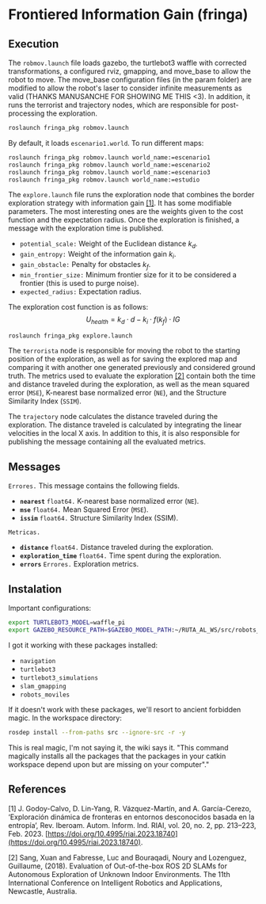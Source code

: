 # Frontiered Information Gain (fringa)

## Execution

The `robmov.launch` file loads gazebo, the turtlebot3 waffle with corrected transformations, a configured rviz, gmapping, and move_base to allow the robot to move. The move_base configuration files (in the param folder) are modified to allow the robot's laser to consider infinite measurements as valid (THANKS MANUSANCHE FOR SHOWING ME THIS <3). In addition, it runs the terrorist and trajectory nodes, which are responsible for post-processing the exploration.

```bash
roslaunch fringa_pkg robmov.launch
```

By default, it loads `escenario1.world`. To run different maps:

```bash
roslaunch fringa_pkg robmov.launch world_name:=escenario1
roslaunch fringa_pkg robmov.launch world_name:=escenario2
roslaunch fringa_pkg robmov.launch world_name:=escenario3
roslaunch fringa_pkg robmov.launch world_name:=estudio
```

The `explore.launch` file runs the exploration node that combines the border exploration strategy with information gain [[1]](#1). It has some modifiable parameters. The most interesting ones are the weights given to the cost function and the expectation radius. Once the exploration is finished, a message with the exploration time is published.

- `potential_scale:` Weight of the Euclidean distance $k_d$.
- `gain_entropy:` Weight of the information gain $k_i$.
- `gain_obstacle:` Penalty for obstacles $k_f$.
- `min_frontier_size:` Minimum frontier size for it to be considered a frontier (this is used to purge noise).
- `expected_radius:` Expectation radius.

The exploration cost function is as follows:
$$U_{health} = k_d \cdot d - k_i \cdot f(k_f) \cdot IG$$

```bash
roslaunch fringa_pkg explore.launch
```

The `terrorista` node is responsible for moving the robot to the starting position of the exploration, as well as for saving the explored map and comparing it with another one generated previously and considered ground truth. The metrics used to evaluate the exploration [[2]](#2) contain both the time and distance traveled during the exploration, as well as the mean squared error (`MSE`), K-nearest base normalized error (`NE`), and the Structure Similarity Index (`SSIM`).

The `trajectory` node calculates the distance traveled during the exploration. The distance traveled is calculated by integrating the linear velocities in the local X axis. In addition to this, it is also responsible for publishing the message containing all the evaluated metrics.

## Messages

`Errores.` This message contains the following fields.
    
- **`nearest`** `float64.` K-nearest base normalized error (`NE`).
- **`mse`** `float64.` Mean Squared Error (`MSE`).
- **`issim`** `float64.` Structure Similarity Index (SSIM).

`Metricas.`
- **`distance`** `float64.` Distance traveled during the exploration.
- **`exploration_time`** `float64.` Time spent during the exploration.
- **`errors`** `Errores.` Exploration metrics.


## Instalation

Important configurations:

```bash 
export TURTLEBOT3_MODEL=waffle_pi
export GAZEBO_RESOURCE_PATH=$GAZEBO_MODEL_PATH:~/RUTA_AL_WS/src/robots_moviles/worlds
```

I got it working with these packages installed:

- `navigation`
- `turtlebot3`
- `turtlebot3_simulations`
- `slam_gmapping`
- `robots_moviles`

If it doesn't work with these packages, we'll resort to ancient forbidden magic. In the workspace directory:

```bash
rosdep install --from-paths src --ignore-src -r -y
```

This is real magic, I'm not saying it, the wiki says it. "This command magically installs all the packages that the packages in your catkin workspace depend upon but are missing on your computer"."


## References

<a id="1">[1]</a> 
J. Godoy-Calvo, D. Lin-Yang, R. Vázquez-Martín, and A. García-Cerezo, ‘Exploración dinámica de fronteras en entornos desconocidos basada en la entropía’, Rev. Iberoam. Autom. Inform. Ind. RIAI, vol. 20, no. 2, pp. 213–223, Feb. 2023. [https://doi.org/10.4995/riai.2023.18740](https://doi.org/10.4995/riai.2023.18740).

<a id="2">[2]</a> 
Sang, Xuan and Fabresse, Luc and Bouraqadi, Noury and Lozenguez, Guillaume, (2018). 
Evaluation of Out-of-the-box ROS 2D SLAMs for Autonomous Exploration of Unknown Indoor Environments.
The 11th International Conference on Intelligent Robotics and Applications, Newcastle, Australia.
